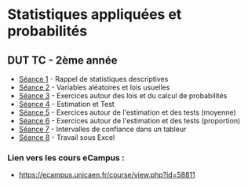 # Statistiques appliquées et probabilités

## DUT TC - 2ème année

- [Séance 1](StatsProbas_TC2A_TD1.html) - Rappel de statistiques descriptives
- [Séance 2](StatsProbas_TC2A_TD2.html) - Variables aléatoires et lois usuelles
- [Séance 3](StatsProbas_TC2A_TD3.html) - Exercices autour des lois et du calcul de probabilités
- [Séance 4](StatsProbas_TC2A_TD4.html) - Estimation et Test
- [Séance 5](StatsProbas_TC2A_TD5.html) - Exercices autour de l'estimation et des tests (moyenne)
- [Séance 6](StatsProbas_TC2A_TD6.html) - Exercices autour de l'estimation et des tests (proportion)
- [Séance 7](StatsProbas_TC2A_TP1.html) - Intervalles de confiance dans un tableur
- [Séance 8](StatsProbas_TC2A_TP2.html) - Travail sous Excel

### Lien vers les cours **eCampus** :

- <https://ecampus.unicaen.fr/course/view.php?id=58811>


<!--
- [Séance 6](StatsProbas_TC2A_TD6.html) - Exercices autour des tests
- [Séance 7](StatsProbas_TC2A_TP1.html) - Estimation et tests sous Excel
- [Séance 8](StatsProbas_TC2A_TP2.html) - Travail sous Excel


- [RCP - Groupes GIIa, GIIb, GIIc](https://ecampus.unicaen.fr/course/view.php?id=22901)
- [OS - Groupe GIII](https://ecampus.unicaen.fr/course/view.php?id=22902)


-->
